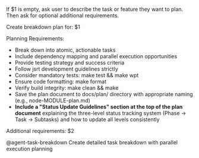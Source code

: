 If $1 is empty, ask user to describe the task or feature they want to plan. Then ask for optional additional requirements.

Create breakdown plan for: $1

Planning Requirements:
- Break down into atomic, actionable tasks
- Include dependency mapping and parallel execution opportunities
- Provide testing strategy and success criteria
- Follow jsrt development guidelines strictly
- Consider mandatory tests: make test && make wpt
- Ensure code formatting: make format
- Verify build integrity: make clean && make
- Save the plan document to docs/plan/ directory with appropriate naming (e.g., node-MODULE-plan.md)
- **Include a "Status Update Guidelines" section at the top of the plan document** explaining the three-level status tracking system (Phase → Task → Subtasks) and how to update all levels consistently

Additional requirements: $2

@agent-task-breakdown Create detailed task breakdown with parallel execution planning
